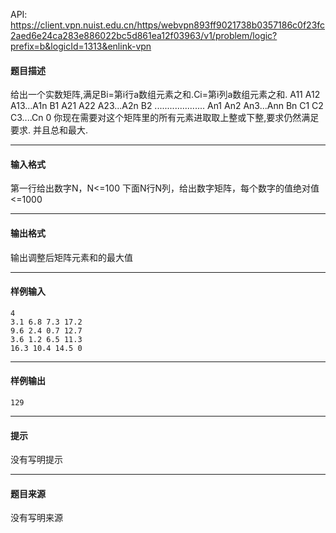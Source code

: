 API: https://client.vpn.nuist.edu.cn/https/webvpn893ff9021738b0357186c0f23fc2aed6e24ca283e886022bc5d861ea12f03963/v1/problem/logic?prefix=b&logicId=1313&enlink-vpn

#### 题目描述

给出一个实数矩阵,满足Bi=第i行a数组元素之和.Ci=第i列a数组元素之和. A11 A12 A13...A1n B1 A21 A22 A23...A2n B2 .................... An1 An2 An3...Ann Bn C1 C2 C3....Cn 0 你现在需要对这个矩阵里的所有元素进取取上整或下整,要求仍然满足要求. 并且总和最大.

---

#### 输入格式

第一行给出数字N，N<=100 下面N行N列，给出数字矩阵，每个数字的值绝对值<=1000

---

#### 输出格式

输出调整后矩阵元素和的最大值

---

#### 样例输入
```
4
3.1 6.8 7.3 17.2
9.6 2.4 0.7 12.7
3.6 1.2 6.5 11.3
16.3 10.4 14.5 0
```

---

#### 样例输出
```
129

```

---

#### 提示

没有写明提示

---

#### 题目来源

没有写明来源